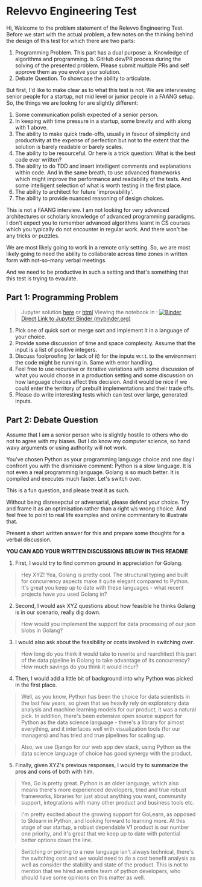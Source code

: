 # Relevvo Engineering Test

Hi, Welcome to the problem statement of the Relevvo Engineering Test. Before we start with the actual problem, a few notes on the thinking behind the design of this test for which there are two parts:

1. Programming Problem. This part has a dual purpose:
    a. Knowledge of algorithms and programming.
    b. GitHub dev/PR process during the solving of the presented problem. Please submit multiple PRs and self approve them as you evolve your solution.
2. Debate Question. To showcase the ability to articulate.

But first, I'd like to make clear as to what this test is not. We are interviewing senior people for a startup, not mid level or junior people in a FAANG setup. So,
the things we are lookng for are slightly different:

1. Some communication polish expected of a senior person.
2. In keeping with time pressure in a startup, some brevity and with along with 1 above.
3. The ability to make quick trade-offs, usually in favour of simplicity and productivity at the expense of perfection but not to the extent that the solution is barely readable or barely scales.
4. The ability to be resourceful. Or here is a trick question: What is the best code ever written?
5. The ability to do TDD and insert intelligent comments and explanations within code. And in the same breath, to use advanced frameworks which might improve the performance and readability of the tests. And some intelligent selection of what is worth testing in the first place.
6. The ability to architect for future 'improvability'.
7. The ability to provide nuanced reasoning of design choices.

This is not a FAANG interview. I am not looking for very advanced architectures or scholarly knowledge of advanced programming paradigms. I don't expect you to remember advanced algorithms learnt in CS courses which you typically do not encounter in regular work. And there won't be any tricks or puzzles.

We are most likely going to work in a remote only setting. So, we are most likely going to need the ability to collaborate across time zones in written form with not-so-many verbal meetings.

And we need to be productive in such a setting and that's something that this test is trying to evaulate.

## Part 1: Programming Problem

> Jupyter solution [here](quicksort.ipynb) or [html](quicksort.html)
> Viewing the notebook in :
> [![Binder](https://mybinder.org/badge_logo.svg)](https://mybinder.org/v2/gh/sxc2/relevvo-test/HEAD)
> [Direct Link to Jupyter Binder (mybinder.org)](https://mybinder.org/v2/gh/sxc2/relevvo-test/f3f1f496b16bb6230f3f96fed7242257265ffb6c)

1. Pick one of quick sort or merge sort and implement it in a language of your choice.
2. Provide some discussion of time and space complexity. Assume that the input is a list of positive integers.
3. Discuss foolproofing (or lack of it) for the inputs w.r.t. to the environment the code might be running in. Same with error handling.
4. Feel free to use recursive or iterative variations with some discussion of what you would choose in a production setting and some discussion on how language choices affect this decision. And it would be nice if we could enter the territory of prebuilt implementations and their trade offs.
5. Please do write interesting tests which can test over large, generated inputs.

## Part 2: Debate Question

Assume that I am a senior person who is slightly hostile to others who do not to agree with my biases. But I do know my computer science, so hand wavy arguments or using authority will not work.

You've chosen Python as your programming language choice and one day I confront you with the dismissive comment: Python is a slow language. It is not even a real programming language. Golang is so much better. It is compiled and executes much faster. Let's switch over.

This is a fun question, and please treat it as such.

Without being disresepctul or adversarial, please defend your choice. Try and frame it as an optimisation rather than a right v/s wrong choice. And feel free to point to real life examples and online commentary to illustrate that.

Present a short written answer for this and prepare some thoughts for a verbal discussion.

**YOU CAN ADD YOUR WRITTEN DISCUSSIONS BELOW IN THIS README**

1. First, I would try to find common ground in appreciation for Golang.

> Hey XYZ! Yea, Golang is pretty cool. The structural typing and built for concurrency aspects make it quite elegant compared to Python. It's great you keep up to date with these languages - what recent projects have you used Golang in?

2. Second, I would ask XYZ questions about how feasible he thinks Golang is in our scenario, really dig down.

> How would you implement the support for data processing of our json blobs in Golang?

3. I would also ask about the feasibility or costs involved in switching over.

> How long do you think it would take to rewrite and rearchitect this part of the data pipeline in Golang to take advantage of its concurrency? How much savings do you think it would incur?

4. Then, I would add a little bit of background into why Python was picked in the first place.

> Well, as you know, Python has been the choice for data scientists in the last few years, so given that we heavily rely on exploratory data analysis and machine learning models for our product, it was a natural pick. In addition, there's been extensive open source support for Python as the data science language - there's a library for almost everything, and it interfaces well with visualization tools (for our managers) and has tried and true pipelines for scaling up.

> Also, we use Django for our web app dev stack, using Python as the data science language of choice has good synergy with the product. 

5. Finally, given XYZ's previous responses, I would try to summarize the pros and cons of both with him.

> Yea, Go is pretty great. Python is an older language, which also means there's more experienced developers, tried and true robust frameworks, libraries for just about anything you want, community support, integrations with many other product and business tools etc. 

> I'm pretty excited about the growing support for GoLearn, as opposed to Sklearn in Python, and looking forward to learning more. At this stage of our startup, a robust dependable V1 product is our number one priority, and it's great that we keep up to date with potential better options down the line.

> Switching or porting to a new language isn't always technical, there's the switching cost and we would need to do a cost benefit analysis as well as consider the stability and state of the product. This is not to mention that we hired an entire team of python developers, who should have some opinions on this matter as well.



